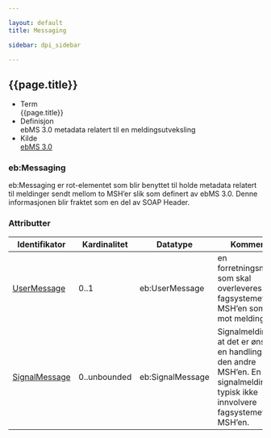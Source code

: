 ```yaml
---

layout: default  
title: Messaging  

sidebar: dpi_sidebar

---
```


## {{page.title}}

  - Term  
    {{page.title}}
  - Definisjon  
    ebMS 3.0 metadata relatert til en meldingsutveksling
  - Kilde  
    [ebMS 3.0](http://docs.oasis-open.org/ebxml-msg/ebms/v3.0/core/os/ebms_core-3.0-spec-os.html)

### eb:Messaging

eb:Messaging er rot-elementet som blir benyttet til holde metadata
relatert til meldinger sendt mellom to MSH’er slik som definert av ebMS
3.0. Denne informasjonen blir fraktet som en del av SOAP Header.

### Attributter

| Identifikator | Kardinalitet | Datatype | Kommentar |
| --- | --- | --- | --- |
| [UserMessage]({{site.baseurl}}/docs/resources/begrep/ID-porten/index) | 0..1 | eb:UserMessage | en forretningsmelding som skal overleveres til fagsystemet bak MSH’en som tar i mot meldingen |
| [SignalMessage]({{site.baseurl}}/docs/resources/begrep/ID-porten/index) | 0..unbounded | eb:SignalMessage | Signalmelding om at det er ønske om en handling fra den andre MSH’en. En signalmelding vil typisk ikke innvolvere fagsystemet til MSH’en. |
